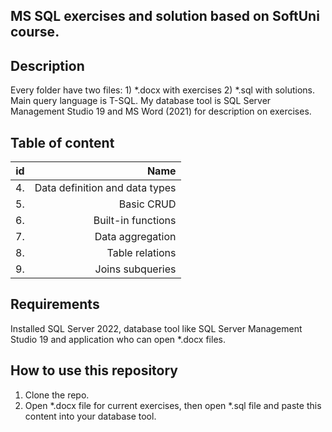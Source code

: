 ## MS SQL exercises and solution based on SoftUni course.

## **Description**
Every folder have two files: 1) *.docx with exercises  2) *.sql with solutions. 
Main query language is T-SQL. My database tool is SQL Server Management Studio 19 and MS Word (2021) for description on exercises.

## Table of content

| id | Name|
| ----: | ----:|
| 4.| Data definition and data types |
| 5. | Basic CRUD |
| 6. | Built-in functions |
| 7. | Data aggregation |
| 8. | Table relations |
| 9. | Joins subqueries |

## Requirements
Installed SQL Server 2022, database tool like SQL Server Management Studio 19 and application who can open *.docx files.

## How to use this repository
1. Clone the repo.
2. Open *.docx file for current exercises, then open *.sql file and paste this content into your database tool.
